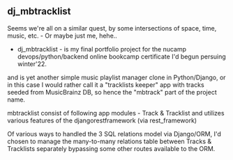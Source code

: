 ## dj_mbtracklist

Seems we're all on a similar quest, by some intersections of space, time, music, etc. - Or maybe just me, hehe..

- dj_mbtracklist - is my final portfolio project for the nucamp devops/python/backend online bookcamp certificate I'd begun persuing winter'22.

and is yet another simple music playlist manager clone in Python/Django, or in this case I would rather call it a "tracklists keeper" app with tracks seeded from MusicBrainz DB, so hence the "mbtrack" part of the project name.

mbtracklist consist of following app modules - Track & Tracklist and utilizes various features of the djangorestframework (via rest_framework)

Of various ways to handled the 3 SQL relations model via Django/ORM, I'd chosen to manage the many-to-many relations table between Tracks & Tracklists separately bypassing some other routes available to the ORM.
